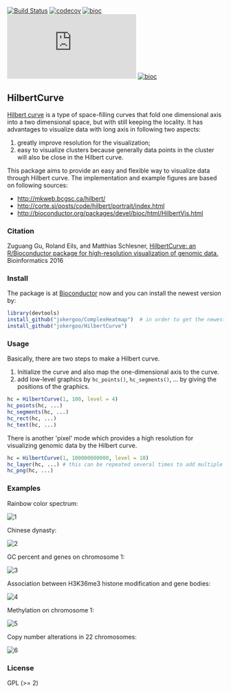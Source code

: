 [![Build Status](https://travis-ci.org/jokergoo/HilbertCurve.svg)](https://travis-ci.org/jokergoo/HilbertCurve) 
[![codecov](https://img.shields.io/codecov/c/github/jokergoo/HilbertCurve.svg)](https://codecov.io/github/jokergoo/HilbertCurve) 
[![bioc](http://www.bioconductor.org/shields/downloads/HilbertCurve.svg)](https://bioconductor.org/packages/stats/bioc/HilbertCurve/) 
[![bioc](http://mcube.nju.edu.cn/cgi-bin/zuguanggu/bioc_download.pl?package=HilbertCurve)](https://bioconductor.org/packages/stats/bioc/HilbertCurve/) 
[![bioc](http://www.bioconductor.org/shields/years-in-bioc/HilbertCurve.svg)](http://bioconductor.org/packages/devel/bioc/html/HilbertCurve.html)


## HilbertCurve

[Hilbert curve](https://en.wikipedia.org/wiki/Hilbert_curve) is a type of space-filling curves
that fold one dimensional axis into a two dimensional space, but with still keeping the locality.
It has advantages to visualize data with long axis in following two aspects:

1. greatly improve resolution for the visualization;
2. easy to visualize clusters because generally data points in the cluster will also be close in the Hilbert curve. 

This package aims to provide an easy and flexible way to visualize data through Hilbert curve.
The implementation and example figures are based on following sources:

- http://mkweb.bcgsc.ca/hilbert/
- http://corte.si/posts/code/hilbert/portrait/index.html
- http://bioconductor.org/packages/devel/bioc/html/HilbertVis.html

### Citation

Zuguang Gu, Roland Eils, and Matthias Schlesner, 
[HilbertCurve: an R/Bioconductor package for high-resolution visualization of genomic data.](https://doi.org/10.1093/bioinformatics/btw161)
Bioinformatics 2016

### Install

The package is at [Bioconductor](http://bioconductor.org/packages/devel/bioc/html/HilbertCurve.html) now
and you can install the newest version by:

```r
library(devtools)
install_github("jokergoo/ComplexHeatmap")  # in order to get the newest version of ComplexHeatmap
install_github("jokergoo/HilbertCurve")
```

### Usage

Basically, there are two steps to make a Hilbert curve.

1. Initialize the curve and also map the one-dimensional axis to the curve.
2. add low-level graphics by `hc_points()`, `hc_segments()`, ... by giving the positions of the graphics.

```r
hc = HilbertCurve(1, 100, level = 4)
hc_points(hc, ...)
hc_segments(hc, ...)
hc_rect(hc, ...)
hc_text(hc, ...)
```

There is another 'pixel' mode which provides a high resolution for visualizing genomic data by the Hilbert curve.

```r
hc = HilbertCurve(1, 100000000000, level = 10)
hc_layer(hc, ...) # this can be repeated several times to add multiple layers on the curve
hc_png(hc, ...)
```

### Examples

Rainbow color spectrum:

![1](https://cloud.githubusercontent.com/assets/449218/12678993/f184c4de-c6a1-11e5-8c8c-ed3ed938c487.png)

Chinese dynasty:

![2](https://cloud.githubusercontent.com/assets/449218/12678995/f18981cc-c6a1-11e5-8b66-6222bed67c63.png)

GC percent and genes on chromosome 1:

![3](https://cloud.githubusercontent.com/assets/449218/12678996/f18a6646-c6a1-11e5-9e0b-c99cc7a93f0e.png)

Association between H3K36me3 histone modification and gene bodies:

![4](https://cloud.githubusercontent.com/assets/449218/12678992/f1848320-c6a1-11e5-8225-e6fef169f29b.png)

Methylation on chromosome 1:

![5](https://cloud.githubusercontent.com/assets/449218/12678994/f186827e-c6a1-11e5-884a-b9135f24146e.png)

Copy number alterations in 22 chromosomes:

![6](https://cloud.githubusercontent.com/assets/449218/12678997/f18e405e-c6a1-11e5-9478-3d8fdc4bc834.png)

### License

GPL (>= 2)
